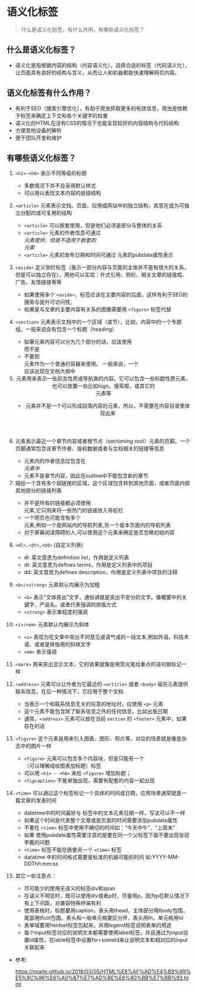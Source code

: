 # 语义化标签

> 什么是语义化标签，有什么作用，有哪些语义化标签？

## 什么是语义化标签？

* 语义化是指根据内容的结构（内容语义化），选择合适的标签（代码语义化），让页面具有良好的结构与含义，从而让人和机器都能快速理解网页内容。

## 语义化标签有什么作用？

* 有利于SEO（搜索引擎优化），有助于爬虫抓取更多的有效信息，爬虫是依赖于标签来确定上下文和各个关键字的权重
* 语义化的HTML在没有CSS的情况下也能呈现较好的内容结构与代码结构
* 方便其他设备的解析
* 便于团队开发和维护

## 有哪些语义化标签？


1. `<h1>~<h6>` 表示不同等级的标题

    * 多数情况下并不会采用默认样式
    * 可以用以表现文本内容的层级结构
    
2. `<article>` 元素表示文档、页面、应用或网站中的独立结构，其意在成为可独立分配的或可复用的结构

    * `<article>` 可以嵌套使用，但是他们必须是部分与整体的关系
    * `<article>` 元素的作者信息可通过 <address> 元素提供，但是不适用于嵌套的 <article> 元素
    * `<article>` 元素的发布日期和时间可通过 <time> 元素的pubdate属性表示
    
3. `<aside>` 定义侧栏标签（表示一部分内容与页面的主体并不是有很大的关系，但是可以独立存在），用他可以实现：升式引用、侧栏、相关文章的链接框、广告、友情链接等等

	  * 如果使用多个 `<aside>`，标签应该在主要内容的后面，这样有利于SEO的搜索与提升可访问性;
	  * 如果是与文章的主要内容有关系的图像需要用 `<figure>` 标签代替
      
4. `<section>` 元素表示文档中的一个区域（或节），比如，内容中的一个专题组，一般来说会有包含一个标题（heading）

	  * 如果元素内容可以分为几个部分的话，应该使用 <article> 而不是 <section>
	  * 不要把 <section> 元素作为一个普通的容器来使用。 一般来说，一个 <section> 应该出现在文档大纲中
      
5. <header> 元素用来表示一些前言性质或导航类的内容。它可以包含一些标题性质元素，也可以放置一些比如logo，搜索框，或其它的 <header> 元素等

	  * <header> 元素并不是一个可以形成段落内容的元素，所以，不需要在内容目录里体现出来
      
6. <footer> 元素表示最近一个章节内容或者根节点（sectioning root）元素的页脚。一个页脚通常包含该章节作者、版权数据或者与文档相关的链接等信息

	  * <footer> 元素内的作者信息应包含在 <address> 元素中
	  * <footer> 元素不是章节内容，因此在outline中不能包含新的章节
      
7. <nav> 描绘一个含有多个超链接的区域，这个区域包含转到其他页面，或者页面内部其他部分的链接列表

	  * 并不是所有的链接都必须使用 <nav> 元素,它只用来将一些热门的链接放入导航栏
	  * 一个网页也可能含有多个 <nav> 元素,例如一个是网站内的导航列表,另一个是本页面内的导航列表
	  * 对于屏幕阅读障碍的人,可以使用这个元素来确定是否忽略初始内容
      
8. `<dl>,<dt>,<dd>` (自定义列表)

	  * dl: 英文意思为definition list，作用是定义列表
	  * dt: 英文意思为defines terms，作用是定义列表中的项目
	  * dd: 英文意思为defines description，作用是定义列表中项目的注释
      
9. `<b>/<strong>` 元素默认均展示为加粗

	  * `<b>` 表示“文体突出”文字，通俗讲就是突出不安分的文字。像概要中的关键字，产品名。或者代表强调的排版方式
	  * `<strong>` 表示重程度的强调
      
10. `<i>/<em>` 元素默认均展示为斜体

	  * `<i>` 表现为在文章中突出不同意见或语气或的一段文本,例如外语，科技术语、或者是排版用的斜体文字
	  * `<em>` 表示强调
      
11. `<mark>` 用来突出显示文本，它的效果就像是用荧光笔给重点的语句做标记一样

12. `<address>` 元素可以让作者为它最近的 `<article>` 或者 `<body>` 祖先元素提供联系信息。在后一种情况下，它应用于整个文档

	  * 当表示一个和联系信息无关的任意的地址时，应使用 `<p>` 元素
	  * 这个元素不能包含除了联系信息之外的任何信息，比如出版日期
	  * 通常，`<address>` 元素可以放在当前 `section` 的 `<footer>` 元素中，如果存在的话
      
13. `<figure>` 这个元素是用来引入图表、图形、照片等，对应的场景就是像是杂志中的图片一样
	  * `<figure>` 元素可以包含多个内容块，但是只能有一个 <figcaption>（可以理解成给图表加标题）标签
	  * 可以用 `<h1> ~ <h6>` 来给 `<figure>` 增加标题；
	  * `<figcaption>` 不能单独出现，需要有配套的内容一起出现
14. `<time>` 可以通过这个标签标记一个具体的时间或日期，应用场景通常就是一篇文章的发表时间
    * datetime中的时间最好与 <time> 标签中的文本元素日期一样，写法可以不一样
    * 如果这个时间是代表整个文章或是页面的时间需要添加pubdate属性
    * 不要在 `<time>` 标签中使用不确切的时间如：“今天中午”、“上周末”
    * 如果 使用pubdate属性需要注意的是要在同一个父标签下面不要出现张冠李戴的问题
    * `<time>` 标签不能在嵌套另一个 `<time>` 标签
    * datatime 中的时间格式需要是标准的机器可能的时间 如:YYYY-MM-DDThh:mm:ss
15. 其它一些注意点：
    * 尽可能少的使用无语义的标签div和span
    * 在语义不明显时，既可以使用div或者p时，尽量用p，因为p在默认情况下有上下间距，对兼容特殊终端有利
    * 使用表格时，标题要用caption，表头用thead，主体部分用tbody包围，尾部用tfoot包围。表头和一般单元格要区分开，表头用th，单元格用td
    * 表单域要用fieldset标签包起来，并用legend标签说明表单的用途
    * 每个input标签对应的说明文本都需要使用label标签，并且通过为input设置id属性，在lable标签中设置for=someld来让说明文本和相对应的input关联起来

* 参考:
	
    https://miaite.github.io/2018/03/05/HTML%E8%AF%AD%E4%B9%89%E5%8C%96%E6%A0%87%E7%AD%BE%E6%80%BB%E7%BB%93.html